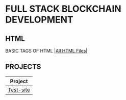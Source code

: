# FULL STACK BLOCKCHAIN DEVELOPMENT

## HTML

BASIC TAGS OF HTML
|[All HTML Files](./HTML/readme.md)|

## PROJECTS

| Project                                      |
| -------------------------------------------- |
| [Test-site](./Projects/test-site/index.html) |
